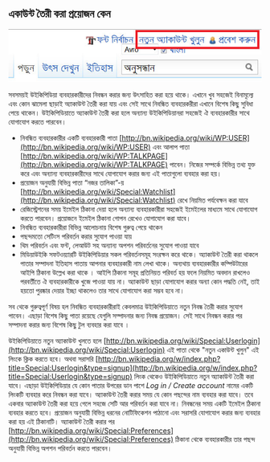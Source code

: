## একাউন্ট তৈরী করা প্রয়োজন কেন

 ![উইকিপিডিয়ায় অ্যাকাউন্ট তৈরী](images/create-new-account.jpg)

সবসময়ই উইকিপিডিয়া ব্যবহারকারীদের নিবন্ধন করার জন্য উৎসাহিত করা হয়ে থাকে। এখানে খুব সহজেই বিনামূল্যে এবং কোন ঝামেলা ছাড়াই অ্যাকাউন্ট তৈরী করা যায় এবং সেই সাথে নিবন্ধিত ব্যবহারকরীরা এখানে বিশেষ কিছু সুবিধা পেয়ে থাকেন। উইকিপিডিয়াতে অ্যাকাউন্ট তৈরী করা হলে অন্যান্য উইকিপিডিয়ানরা সহজেই ঐ ব্যবহারকারীর  সাথে যোগাযোগ করতে পারবেন।

* নিবন্ধিত ব্যবহারকারীর একটি ব্যবহারকারী পাতা [http://bn.wikipedia.org/wiki/WP:USER](http://bn.wikipedia.org/wiki/WP:USER) এবং আলাপ পাতা [http://bn.wikipedia.org/wiki/WP:TALKPAGE](http://bn.wikipedia.org/wiki/WP:TALKPAGE) পাবেন। নিজের সম্পর্কে বিভিন্ন তথ্য যুক্ত করে এবং অন্যান্য ব্যবহারকারীদের সাথে যোগাযোগ করার জন্য এই পাতাগুলো ব্যবহার করা হয়।
* প্রয়োজন অনুযায়ী বিভিন্ন পাতা “নজর তালিকা”-য় [http://bn.wikipedia.org/wiki/Special:Watchlist](http://bn.wikipedia.org/wiki/Special:Watchlist) রেখে নিয়মিত পর্যবেক্ষন করা যাবে
* রেজিস্ট্রেশনের সময় ইমেইল ঠিকানা দেয়া হলে অন্যান্য ব্যবহারকারীরা সহজেই ইমেইলের মাধ্যমে সাথে যোগাযোগ করতে পারবেন। প্রয়োজনে ইমেইল ঠিকানা গোপন রেখেও যোগাযোগ করা যাবে।
* নিবন্ধিত ব্যবহারকারীরা বিভিন্ন আলোচনায় বিশেষ গুরুত্ব পেয়ে থাকেন
* পছন্দমতো সেটিংস পরিবর্তন করার সুযোগ পাওয়া যায়
* থিম পরিবর্তন এবং ফন্ট, লেআউট সহ অন্যান্য অপশন পরিবর্তনের সুযোগ পাওয়া যাবে
* মিডিয়াউইকি সফটওয়্যারটি  উইকিপিডিয়ার সকল পরিবর্তনসমূহ সংরক্ষন করে থাকে। অ্যাকাউন্ট তৈরী করা থাকলে পাতার সম্পাদনা ইতিহাস পাতায় আপনার ব্যবহারকারী  নাম লেখা থাকে। অন্যথায় ব্যবহারকারীর কম্পিউটারের আইপি ঠিকানা উল্লেখ করা থাকে । আইপি ঠিকানা সমূহ প্রতিনিয়ত পরিবর্ত হয় ফলে নিয়মিত অবদান রাখলেও পরবর্তীতে ঐ ব্যবহারকারীকে খুজে পাওয়া যায় না। অ্যাকাউন্ট ছাড়া যোগাযোগ করার অন্যা কোন পদ্ধতি নেই, তাই হয়তো পুরষ্কার দেয়ার ইচ্ছা থাকলেও তার সাথে যোগাযোগ করা সম্ভব হবে না।

সব থেকে গুরুত্বপূর্ণ বিষয় হল নিবন্ধিত ব্যবহারকারীরাই কেবলমাত্র উইকিপিডিয়াতে নতুন নিবন্ধ তৈরী করার সুযোগ পাবেন। এছাড়া বিশেষ কিছু পাতা রয়েছে যেগুলি সম্পাদনার জন্য নিবন্ধ প্রয়োজন। সেই সাথে নিবন্ধন করার পর সম্পাদনা করার জন্য বিশেষ কিছু টুল ব্যবহার করা যাবে ।

উইকিপিডিয়াতে নতুন অ্যাকাউন্ট খুলতে হলে [http://bn.wikipedia.org/wiki/Special:Userlogin](http://bn.wikipedia.org/wiki/Special:Userlogin)  এই পাতা থেকে "নতুন একাউন্ট খুলুন" এই লিংকে ক্লিক করতে হবে। অথবা সরাসরি [http://bn.wikipedia.org/w/index.php?title=Special:Userlogin&type=signup](http://bn.wikipedia.org/w/index.php?title=Special:Userlogin&type=signup) লিংক থেকেও উইকিপিডিয়াতে নতুন অ্যাকাউন্ট তৈরী করা যাবে। এছাড়া উইকিপিডিয়ার যে কোন পাতার উপরের ডান পাশে _Log in / Create account_ নামের একটি লিংকটি ব্যবহার করে নিবন্ধন করা যাবে। অ্যাকাউন্ট তৈরী করার সময় যে কোন পছন্দের নাম ব্যবহার করা যাবে। তবে একবার অ্যাকাউন্ট তৈরী করা হয়ে গেলে সহজে সেটি আর পরিবর্তন করা যাবে না। নিবন্ধনের সময় একটি ইমেইল ঠিকানা ব্যবহার করতে হবে। প্রয়োজন অনুযায়ী বিভিন্ন ধরনের নোটিফিকেশন পাঠানো এবং সরাসরি যোগাযোগ করার জন্য ব্যবহার করা হয় এই ঠিকানাটি। অ্যাকাউন্ট তৈরী করার পর [http://bn.wikipedia.org/wiki/Special:Preferences](http://bn.wikipedia.org/wiki/Special:Preferences)  ঠিকানা থেকে ব্যবহারকারীর তার পছন্দ অনুযায়ী বিভিন্ন অপশন পরিবর্তন করতে পারবেন।

